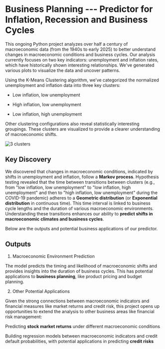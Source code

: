 # Business Planning --- Predictor for Inflation, Recession and Business Cycles

This ongoing Python project analyzes over half a century of macroeconomic data (from the 1940s to early 2025) to better understand changes in macroeconomic conditions and business cycles. Our analysis currently focuses on two key indicators: unemployment and inflation rates, which have historically shown interesting relationships. We've generated various plots to visualize the data and uncover patterns.

Using the K-Means Clustering algorithm, we’ve categorized the normalized unemployment and inflation data into three key clusters:

- Low inflation, low unemployment
    
- High inflation, low unemployment
    
- Low inflation, high unemployment
    
Other clustering configurations also reveal statistically interesting groupings. These clusters are visualized to provide a clearer understanding of macroeconomic shifts.

![3 clusters](https://github.com/elainechowqz/Macroeconomics-and-Markets/blob/master/macro_and_stocks/3_clusters.png)

## Key Discovery

We discovered that changes in macroeconomic conditions, indicated by shifts in unemployment and inflation, follow a **Markov process**. Hypothesis testing revealed that the time between transitions between clusters (e.g., from "low inflation, low unemployment" to "low inflation, high unemployment" and then to "high inflation, low unemployment" during the COVID-19 pandemic) adheres to a **Geometric distribution** (or **Exponential distribution** in continuous time). This time interval is linked to business cycle lengths and the duration of various macroeconomic environments. Understanding these transitions enhances our ability to **predict shifts in macroeconomic climates and business cycles**.

Below are the outputs and potential business applications of our predictor. 

## Outputs

1. Macroeconomic Environment Prediction
   
The model predicts the timing and likelihood of macroeconomic shifts and provides insights into the duration of business cycles. This has potential applications to **business planning**, like product pricing and budget planning. 

2. Other Potential Applications
   
Given the strong connections between macroeconomic indicators and financial measures like market returns and credit risk, this project opens up opportunities to extend the analysis to other business areas like financial risk management:

Predicting **stock market returns** under different macroeconomic conditions

Building regression models between macroeconomic indicators and credit default probabilities, with potential applications in predicting **credit risks**







